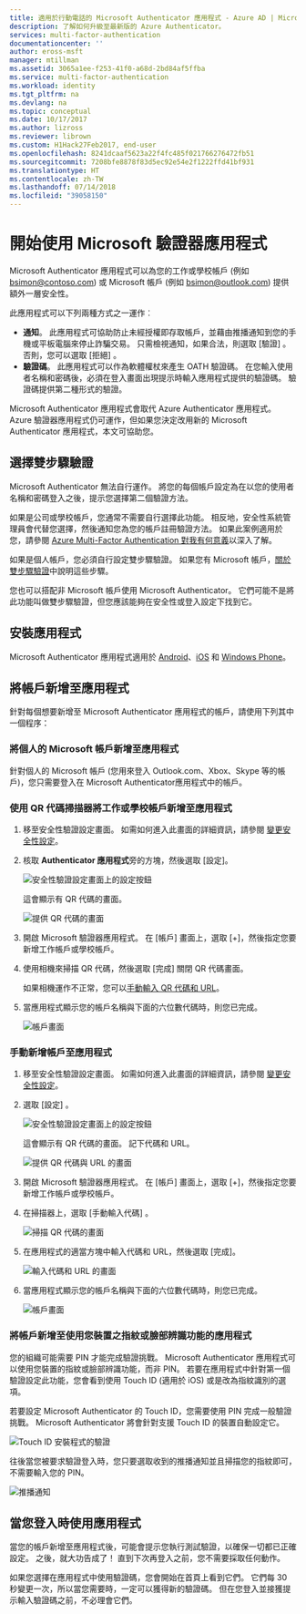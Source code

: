 ```yaml
---
title: 適用於行動電話的 Microsoft Authenticator 應用程式 - Azure AD | Microsoft Docs
description: 了解如何升級至最新版的 Azure Authenticator。
services: multi-factor-authentication
documentationcenter: ''
author: eross-msft
manager: mtillman
ms.assetid: 3065a1ee-f253-41f0-a68d-2bd84af5ffba
ms.service: multi-factor-authentication
ms.workload: identity
ms.tgt_pltfrm: na
ms.devlang: na
ms.topic: conceptual
ms.date: 10/17/2017
ms.author: lizross
ms.reviewer: librown
ms.custom: H1Hack27Feb2017, end-user
ms.openlocfilehash: 8241dcaaf5623a22f4fc485f021766276472fb51
ms.sourcegitcommit: 7208bfe8878f83d5ec92e54e2f1222ffd41bf931
ms.translationtype: HT
ms.contentlocale: zh-TW
ms.lasthandoff: 07/14/2018
ms.locfileid: "39058150"
---
```

# <a name="get-started-with-the-microsoft-authenticator-app"></a>開始使用 Microsoft 驗證器應用程式
Microsoft Authenticator 應用程式可以為您的工作或學校帳戶 (例如 bsimon@contoso.com) 或 Microsoft 帳戶 (例如 bsimon@outlook.com) 提供額外一層安全性。

此應用程式可以下列兩種方式之一運作︰

* **通知**。 此應用程式可協助防止未經授權即存取帳戶，並藉由推播通知到您的手機或平板電腦來停止詐騙交易。 只需檢視通知，如果合法，則選取 [驗證] 。 否則，您可以選取 [拒絕] 。
* **驗證碼**。 此應用程式可以作為軟體權杖來產生 OATH 驗證碼。 在您輸入使用者名稱和密碼後，必須在登入畫面出現提示時輸入應用程式提供的驗證碼。 驗證碼提供第二種形式的驗證。

Microsoft Authenticator 應用程式會取代 Azure Authenticator 應用程式。 Azure 驗證器應用程式仍可運作，但如果您決定改用新的 Microsoft Authenticator 應用程式，本文可協助您。  

## <a name="opt-in-for-two-step-verification"></a>選擇雙步驟驗證

Microsoft Authenticator 無法自行運作。 將您的每個帳戶設定為在以您的使用者名稱和密碼登入之後，提示您選擇第二個驗證方法。

如果是公司或學校帳戶，您通常不需要自行選擇此功能。 相反地，安全性系統管理員會代替您選擇，然後通知您為您的帳戶註冊驗證方法。 如果此案例適用於您，請參閱 [Azure Multi-Factor Authentication 對我有何意義](multi-factor-authentication-end-user.md)以深入了解。

如果是個人帳戶，您必須自行設定雙步驟驗證。 如果您有 Microsoft 帳戶，[關於雙步驟驗證](https://support.microsoft.com/help/12408/microsoft-account-about-two-step-verification)中說明這些步驟。

您也可以搭配非 Microsoft 帳戶使用 Microsoft Authenticator。 它們可能不是將此功能叫做雙步驟驗證，但您應該能夠在安全性或登入設定下找到它。

## <a name="install-the-app"></a>安裝應用程式
Microsoft Authenticator 應用程式適用於 [Android](https://go.microsoft.com/fwlink/?linkid=866594)、[iOS](https://go.microsoft.com/fwlink/?linkid=866594) 和 [Windows Phone](http://go.microsoft.com/fwlink/?Linkid=825071)。

## <a name="add-accounts-to-the-app"></a>將帳戶新增至應用程式
針對每個想要新增至 Microsoft Authenticator 應用程式的帳戶，請使用下列其中一個程序：

### <a name="add-a-personal-microsoft-account-to-the-app"></a>將個人的 Microsoft 帳戶新增至應用程式

針對個人的 Microsoft 帳戶 (您用來登入 Outlook.com、Xbox、Skype 等的帳戶)，您只需要登入在 Microsoft Authenticator應用程式中的帳戶。

### <a name="add-a-work-or-school-account-to-the-app-using-the-qr-code-scanner"></a>使用 QR 代碼掃描器將工作或學校帳戶新增至應用程式
1. 移至安全性驗證設定畫面。  如需如何進入此畫面的詳細資訊，請參閱 [變更安全性設定](multi-factor-authentication-end-user-manage-settings.md#where-to-find-the-settings-page)。
2. 核取 **Authenticator 應用程式**旁的方塊，然後選取 [設定]。

    ![安全性驗證設定畫面上的設定按鈕](./media/microsoft-authenticator-app-how-to/azureauthe.png)

    這會顯示有 QR 代碼的畫面。

    ![提供 QR 代碼的畫面](./media/microsoft-authenticator-app-how-to/barcode2.png)
3. 開啟 Microsoft 驗證器應用程式。 在 [帳戶] 畫面上，選取 [+]，然後指定您要新增工作帳戶或學校帳戶。
4. 使用相機來掃描 QR 代碼，然後選取 [完成]  關閉 QR 代碼畫面。

    如果相機運作不正常，您可以[手動輸入 QR 代碼和 URL](#add-an-account-to-the-app-manually)。

5. 當應用程式顯示您的帳戶名稱與下面的六位數代碼時，則您已完成。

    ![帳戶畫面](./media/microsoft-authenticator-app-how-to/accounts.png)

### <a name="add-an-account-to-the-app-manually"></a>手動新增帳戶至應用程式
1. 移至安全性驗證設定畫面。  如需如何進入此畫面的詳細資訊，請參閱 [變更安全性設定](multi-factor-authentication-end-user-manage-settings.md)。
2. 選取 [設定] 。

    ![安全性驗證設定畫面上的設定按鈕](./media/microsoft-authenticator-app-how-to/azureauthe.png)

    這會顯示有 QR 代碼的畫面。  記下代碼和 URL。

    ![提供 QR 代碼與 URL 的畫面](./media/microsoft-authenticator-app-how-to/barcode2.png)
3. 開啟 Microsoft 驗證器應用程式。 在 [帳戶] 畫面上，選取 [+]，然後指定您要新增工作帳戶或學校帳戶。

4. 在掃描器上，選取 [手動輸入代碼] 。

    ![掃描 QR 代碼的畫面](./media/microsoft-authenticator-app-how-to/scan2.png)
5. 在應用程式的適當方塊中輸入代碼和 URL，然後選取 [完成]。

    ![輸入代碼和 URL 的畫面](./media/microsoft-authenticator-app-how-to/manual.png)

6. 當應用程式顯示您的帳戶名稱與下面的六位數代碼時，則您已完成。

    ![帳戶畫面](./media/microsoft-authenticator-app-how-to/accounts.png)

### <a name="add-an-account-to-the-app-using-your-devices-fingerprint-or-facial-recognition-capabilities"></a>將帳戶新增至使用您裝置之指紋或臉部辨識功能的應用程式
您的組織可能需要 PIN 才能完成驗證挑戰。 Microsoft Authenticator 應用程式可以使用您裝置的指紋或臉部辨識功能，而非 PIN。 若要在應用程式中針對第一個驗證設定此功能，您會看到使用 Touch ID (適用於 iOS) 或是改為指紋識別的選項。 

若要設定 Microsoft Authenticator 的 Touch ID，您需要使用 PIN 完成一般驗證挑戰。 Microsoft Authenticator 將會針對支援 Touch ID 的裝置自動設定它。 

![Touch ID 安裝程式的驗證](./media/microsoft-authenticator-app-how-to/touchid1.png)

往後當您被要求驗證登入時，您只要選取收到的推播通知並且掃描您的指紋即可，不需要輸入您的 PIN。

![推播通知](./media/microsoft-authenticator-app-how-to/touchid2.png)

## <a name="use-the-app-when-you-sign-in"></a>當您登入時使用應用程式

當您的帳戶新增至應用程式後，可能會提示您執行測試驗證，以確保一切都已正確設定。 之後，就大功告成了！ 直到下次再登入之前，您不需要採取任何動作。

如果您選擇在應用程式中使用驗證碼，您會開始在首頁上看到它們。 它們每 30 秒變更一次，所以當您需要時，一定可以獲得新的驗證碼。 但在您登入並接獲提示輸入驗證碼之前，不必理會它們。  
